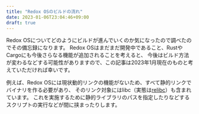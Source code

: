 ```yaml
---
title: "Redox OSのビルドの流れ"
date: 2023-01-06T23:04:46+09:00
draft: true
---
```


Redox OSについてどのようにビルドが進んでいくのか気になったので調べたのでその備忘録になります。
Redox OSはまだまだ開発中であること、RustやCargoにも今後さらなる機能が追加されることを考えると、
今後はビルド方法が変わるなどする可能性がありますので、この記事は2023年1月現在のものと考えていただければ幸いです。

例えば、Redox OSには現状動的リンクの機能がないため、すべて静的リンクでバイナリを作る必要があり、
そのリンク対象にはlibc（実態は[relibc]()）も含まれています。
これを実施するために静的ライブラリのパスを指定したりなどするスクリプトの実行などが間に挟まったりします。



